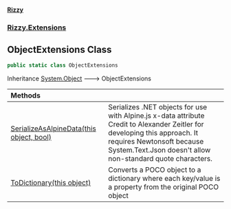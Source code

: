 #### [Rizzy](index.md 'index')
### [Rizzy.Extensions](Rizzy.Extensions.md 'Rizzy.Extensions')

## ObjectExtensions Class

```csharp
public static class ObjectExtensions
```

Inheritance [System.Object](https://docs.microsoft.com/en-us/dotnet/api/System.Object 'System.Object') &#129106; ObjectExtensions

| Methods | |
| :--- | :--- |
| [SerializeAsAlpineData(this object, bool)](Rizzy.Extensions.ObjectExtensions.SerializeAsAlpineData(thisobject,bool).md 'Rizzy.Extensions.ObjectExtensions.SerializeAsAlpineData(this object, bool)') | Serializes .NET objects for use with Alpine.js x-data attribute<br/>Credit to Alexander Zeitler for developing this approach. It requires Newtonsoft because System.Text.Json doesn't allow non-standard quote characters. |
| [ToDictionary(this object)](Rizzy.Extensions.ObjectExtensions.ToDictionary(thisobject).md 'Rizzy.Extensions.ObjectExtensions.ToDictionary(this object)') | Converts a POCO object to a dictionary where each key/value is a property from the original POCO object |
